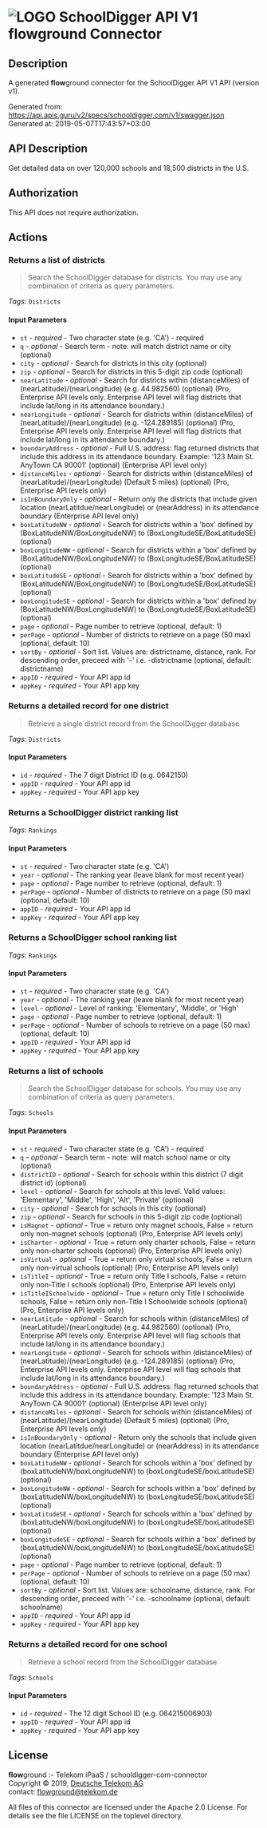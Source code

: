 # ![LOGO](logo.png) SchoolDigger API V1 **flow**ground Connector

## Description

A generated **flow**ground connector for the SchoolDigger API V1 API (version v1).

Generated from: https://api.apis.guru/v2/specs/schooldigger.com/v1/swagger.json<br/>
Generated at: 2019-05-07T17:43:57+03:00

## API Description

Get detailed data on over 120,000 schools and 18,500 districts in the U.S.

## Authorization

This API does not require authorization.

## Actions

### Returns a list of districts

> Search the SchoolDigger database for districts. You may use any combination of criteria as query parameters.

*Tags:* `Districts`

#### Input Parameters
* `st` - _required_ - Two character state (e.g. 'CA') - required
* `q` - _optional_ - Search term - note: will match district name or city (optional)
* `city` - _optional_ - Search for districts in this city (optional)
* `zip` - _optional_ - Search for districts in this 5-digit zip code (optional)
* `nearLatitude` - _optional_ - Search for districts within (distanceMiles) of (nearLatitude)/(nearLongitude) (e.g. 44.982560) (optional) (Pro, Enterprise API levels only. Enterprise API level will flag districts that include lat/long in its attendance boundary.)
* `nearLongitude` - _optional_ - Search for districts within (distanceMiles) of (nearLatitude)/(nearLongitude) (e.g. -124.289185) (optional) (Pro, Enterprise API levels only. Enterprise API level will flag districts that include lat/long in its attendance boundary.)
* `boundaryAddress` - _optional_ - Full U.S. address: flag returned districts that include this address in its attendance boundary. Example: '123 Main St. AnyTown CA 90001' (optional) (Enterprise API level only)
* `distanceMiles` - _optional_ - Search for districts within (distanceMiles) of (nearLatitude)/(nearLongitude) (Default 5 miles) (optional) (Pro, Enterprise API levels only)
* `isInBoundaryOnly` - _optional_ - Return only the districts that include given location (nearLatitdue/nearLongitude) or (nearAddress) in its attendance boundary (Enterprise API level only)
* `boxLatitudeNW` - _optional_ - Search for districts within a 'box' defined by (BoxLatitudeNW/BoxLongitudeNW) to (BoxLongitudeSE/BoxLatitudeSE) (optional)
* `boxLongitudeNW` - _optional_ - Search for districts within a 'box' defined by (BoxLatitudeNW/BoxLongitudeNW) to (BoxLongitudeSE/BoxLatitudeSE) (optional)
* `boxLatitudeSE` - _optional_ - Search for districts within a 'box' defined by (BoxLatitudeNW/BoxLongitudeNW) to (BoxLongitudeSE/BoxLatitudeSE) (optional)
* `boxLongitudeSE` - _optional_ - Search for districts within a 'box' defined by (BoxLatitudeNW/BoxLongitudeNW) to (BoxLongitudeSE/BoxLatitudeSE) (optional)
* `page` - _optional_ - Page number to retrieve (optional, default: 1)
* `perPage` - _optional_ - Number of districts to retrieve on a page (50 max) (optional, default: 10)
* `sortBy` - _optional_ - Sort list. Values are: districtname, distance, rank. For descending order, preceed with '-' i.e. -districtname (optional, default: districtname)
* `appID` - _required_ - Your API app id
* `appKey` - _required_ - Your API app key

### Returns a detailed record for one district

> Retrieve a single district record from the SchoolDigger database

*Tags:* `Districts`

#### Input Parameters
* `id` - _required_ - The 7 digit District ID (e.g. 0642150)
* `appID` - _required_ - Your API app id
* `appKey` - _required_ - Your API app key

### Returns a SchoolDigger district ranking list

*Tags:* `Rankings`

#### Input Parameters
* `st` - _required_ - Two character state (e.g. 'CA')
* `year` - _optional_ - The ranking year (leave blank for most recent year)
* `page` - _optional_ - Page number to retrieve (optional, default: 1)
* `perPage` - _optional_ - Number of districts to retrieve on a page (50 max) (optional, default: 10)
* `appID` - _required_ - Your API app id
* `appKey` - _required_ - Your API app key

### Returns a SchoolDigger school ranking list

*Tags:* `Rankings`

#### Input Parameters
* `st` - _required_ - Two character state (e.g. 'CA')
* `year` - _optional_ - The ranking year (leave blank for most recent year)
* `level` - _optional_ - Level of ranking: 'Elementary', 'Middle', or 'High'
* `page` - _optional_ - Page number to retrieve (optional, default: 1)
* `perPage` - _optional_ - Number of schools to retrieve on a page (50 max) (optional, default: 10)
* `appID` - _required_ - Your API app id
* `appKey` - _required_ - Your API app key

### Returns a list of schools

> Search the SchoolDigger database for schools. You may use any combination of criteria as query parameters.

*Tags:* `Schools`

#### Input Parameters
* `st` - _required_ - Two character state (e.g. 'CA') - required
* `q` - _optional_ - Search term - note: will match school name or city (optional)
* `districtID` - _optional_ - Search for schools within this district (7 digit district id) (optional)
* `level` - _optional_ - Search for schools at this level. Valid values: 'Elementary', 'Middle', 'High', 'Alt', 'Private' (optional)
* `city` - _optional_ - Search for schools in this city (optional)
* `zip` - _optional_ - Search for schools in this 5-digit zip code (optional)
* `isMagnet` - _optional_ - True = return only magnet schools, False = return only non-magnet schools (optional) (Pro, Enterprise API levels only)
* `isCharter` - _optional_ - True = return only charter schools, False = return only non-charter schools (optional) (Pro, Enterprise API levels only)
* `isVirtual` - _optional_ - True = return only virtual schools, False = return only non-virtual schools (optional) (Pro, Enterprise API levels only)
* `isTitleI` - _optional_ - True = return only Title I schools, False = return only non-Title I schools (optional) (Pro, Enterprise API levels only)
* `isTitleISchoolwide` - _optional_ - True = return only Title I schoolwide schools, False = return only non-Title I Schoolwide schools (optional) (Pro, Enterprise API levels only)
* `nearLatitude` - _optional_ - Search for schools within (distanceMiles) of (nearLatitude)/(nearLongitude) (e.g. 44.982560) (optional) (Pro, Enterprise API levels only. Enterprise API level will flag schools that include lat/long in its attendance boundary.)
* `nearLongitude` - _optional_ - Search for schools within (distanceMiles) of (nearLatitude)/(nearLongitude) (e.g. -124.289185) (optional) (Pro, Enterprise API levels only. Enterprise API level will flag schools that include lat/long in its attendance boundary.)
* `boundaryAddress` - _optional_ - Full U.S. address: flag returned schools that include this address in its attendance boundary. Example: '123 Main St. AnyTown CA 90001' (optional) (Enterprise API level only)
* `distanceMiles` - _optional_ - Search for schools within (distanceMiles) of (nearLatitude)/(nearLongitude) (Default 5 miles) (optional) (Pro, Enterprise API levels only)
* `isInBoundaryOnly` - _optional_ - Return only the schools that include given location (nearLatitdue/nearLongitude) or (nearAddress) in its attendance boundary (Enterprise API level only)
* `boxLatitudeNW` - _optional_ - Search for schools within a 'box' defined by (boxLatitudeNW/boxLongitudeNW) to (boxLongitudeSE/boxLatitudeSE) (optional)
* `boxLongitudeNW` - _optional_ - Search for schools within a 'box' defined by (boxLatitudeNW/boxLongitudeNW) to (boxLongitudeSE/boxLatitudeSE) (optional)
* `boxLatitudeSE` - _optional_ - Search for schools within a 'box' defined by (boxLatitudeNW/boxLongitudeNW) to (boxLongitudeSE/boxLatitudeSE) (optional)
* `boxLongitudeSE` - _optional_ - Search for schools within a 'box' defined by (boxLatitudeNW/boxLongitudeNW) to (boxLongitudeSE/boxLatitudeSE) (optional)
* `page` - _optional_ - Page number to retrieve (optional, default: 1)
* `perPage` - _optional_ - Number of schools to retrieve on a page (50 max) (optional, default: 10)
* `sortBy` - _optional_ - Sort list. Values are: schoolname, distance, rank. For descending order, preceed with '-' i.e. -schoolname (optional, default: schoolname)
* `appID` - _required_ - Your API app id
* `appKey` - _required_ - Your API app key

### Returns a detailed record for one school

> Retrieve a school record from the SchoolDigger database

*Tags:* `Schools`

#### Input Parameters
* `id` - _required_ - The 12 digit School ID (e.g. 064215006903)
* `appID` - _required_ - Your API app id
* `appKey` - _required_ - Your API app key

## License

**flow**ground :- Telekom iPaaS / schooldigger-com-connector<br/>
Copyright © 2019, [Deutsche Telekom AG](https://www.telekom.de)<br/>
contact: flowground@telekom.de

All files of this connector are licensed under the Apache 2.0 License. For details
see the file LICENSE on the toplevel directory.
